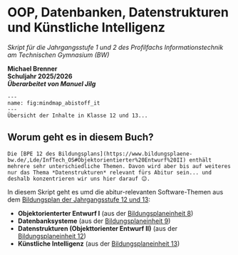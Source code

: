 # OOP, Datenbanken, Datenstrukturen und Künstliche Intelligenz

*Skript für die Jahrgangsstufe 1 und 2 des Profilfachs Informationstechnik am Technischen Gymnasium (BW)*  

**Michael Brenner**<br>
**Schuljahr 2025/2026**<br>
***Überarbeitet von Manuel Jilg***

```{figure} figures/mindmapNeu.png
---
name: fig:mindmap_abistoff_it
---
Übersicht der Inhalte in Klasse 12 und 13...

```

## Worum geht es in diesem Buch?

```{margin}
Die [BPE 12 des Bildungsplans](https://www.bildungsplaene-bw.de/,Lde/InfTech_OS#Objektorientierter%20Entwurf%20II) enthält mehrere sehr unterschiedliche Themen. Davon wird aber bis auf weiteres nur das Thema *Datenstrukturen* relevant fürs Abitur sein... und deshalb konzentrieren wir uns hier darauf 😉.
```

In diesem Skript geht es umd die abitur-relevanten Software-Themen aus dem [Bildungsplan der Jahrgangsstufe 12 und 13](https://www.bildungsplaene-bw.de/,Lde/InfTech_OS):

* **Objektorienterter Entwurf I** (aus der [Bildungsplaneinheit 8](https://www.bildungsplaene-bw.de/,Lde/InfTech_OS))
* **Datenbanksysteme** (aus der [Bildungsplaneinheit 9](https://www.bildungsplaene-bw.de/,Lde/InfTech_OS))
* **Datenstrukturen (Objekttorienter Entwurf II)** (aus der [Bildungsplaneinheit 12](https://www.bildungsplaene-bw.de/,Lde/InfTech_OS))
* **Künstliche Intelligenz** (aus der [Bildungsplaneinheit 13](https://www.bildungsplaene-bw.de/,Lde/InfTech_OS))
